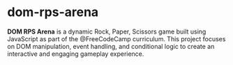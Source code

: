 # dom-rps-arena
**DOM RPS Arena** is a dynamic Rock, Paper, Scissors game built using JavaScript as part of the @FreeCodeCamp curriculum. This project focuses on DOM manipulation, event handling, and conditional logic to create an interactive and engaging gameplay experience.
